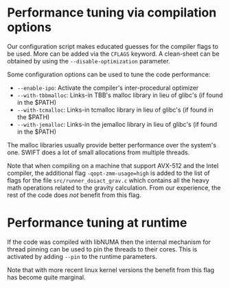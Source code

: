 # Performance tuning via compilation options

Our configuration script makes educated guesses for the compiler flags
to be used. More can be added via the `CFLAGS` keyword. A clean-sheet
can be obtained by using the `--disable-optimization` parameter.

Some configuration options can be used to tune the code performance:

 - `--enable-ipo`: Activate the compiler's inter-procedural optimizer
 - `--with-tbbmalloc`: Links-in TBB's malloc library in lieu of glibc's (if found in the $PATH)
 - `--with-tcmalloc`: Links-in tcmalloc library in lieu of glibc's (if found in the $PATH)
 - `--with-jemalloc`: Links-in the jemalloc library in lieu of glibc's (if found in the $PATH)

The malloc libraries usually provide better performance over the system's one. SWIFT
does a lot of small allocations from multiple threads.

Note that when compiling on a machine that support AVX-512 and the Intel compiler, the additional flag
`-qopt-zmm-usage=high` is added to the list of flags for the file `src/runner_doiact_grav.c` which
contains all the heavy math operations related to the gravity calculation. From our experience,
the rest of the code does *not* benefit from this flag.

# Performance tuning at runtime

If the code was compiled with libNUMA then the internal mechanism for thread pinning can
be used to pin the threads to their cores. This is activated by adding `--pin` to the
runtime parameters.

Note that with more recent linux kernel versions the benefit from this flag has become
quite marginal. 

